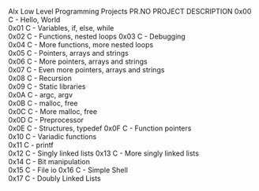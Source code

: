 Alx Low Level Programming
Projects
PR.NO	PROJECT	DESCRIPTION
0x00	C - Hello, World	
0x01	C - Variables, if, else, while	
0x02	C - Functions, nested loops	
0x03	C - Debugging	
0x04	C - More functions, more nested loops	
0x05	C - Pointers, arrays and strings	
0x06	C - More pointers, arrays and strings	
0x07	C - Even more pointers, arrays and strings	
0x08	C - Recursion	
0x09	C - Static libraries	
0x0A	C - argc, argv	
0x0B	C - malloc, free	
0x0C	C - More malloc, free	
0x0D	C - Preprocessor	
0x0E	C - Structures, typedef	
0x0F	C - Function pointers	
0x10	C - Variadic functions	
0x11	C - printf	
0x12	C - Singly linked lists	
0x13	C - More singly linked lists	
0x14	C - Bit manipulation	
0x15	C - File io	
0x16	C - Simple Shell	
0x17	C - Doubly Linked Lists
